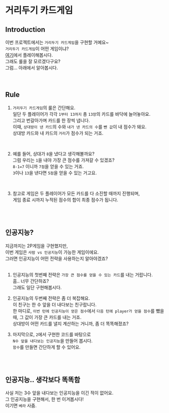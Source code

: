 # 거리두기 카드게임

## Introduction
이번 프로젝트에서는 `거리두기 카드게임`을 구현할 거예요~  
`거리두기 카드게임`이 어떤 게임이냐?  
[여기](https://happyhddey.github.io/allaboutfe/project3/index.html)에서 플레이해봅시다.  
그래도 룰을 잘 모르겠다구요?  
그럼... 아래에서 알아봅시다.  
<br>
<br>

## Rule
1. `거리두기 카드게임`의 룰은 간단해요.  
일단 두 플레이어가 각각 `1부터 13까지` 총 `13장`의 카드를 바닥에 늘어놓아요.  
그리고 번갈아가며 카드를 한 장씩 냅니다.  
이때, `상대방이 낸 카드`의 수와 `내가 낸 카드의 수`를 `뺀 값`이 내 점수가 돼요.  
상대방 카드와 내 카드의 `거리`가 점수가 되는 거죠.  
<br>

2. 예를 들어, 상대가 `8`을 냈다고 생각해볼까요?  
그럼 우리는 `1`을 내야 가장 큰 점수를 가져갈 수 있겠죠?  
`8-1=7` 이니까 `7점`을 얻을 수 있는 거죠.  
`3`이나 `13`을 낸다면 `5점`을 얻을 수 있는 거고요.  
<br>

3. 참고로 게임은 두 플레이어가 모든 카드를 다 소진할 때까지 진행되며,  
게임 종료 시까지 누적된 점수의 합이 최종 점수가 됩니다.  
<br>
<br>


## 인공지능?
지금까지는 2P게임을 구현했지만,  
이번 게임은 `사람 vs 인공지능`이 가능한 게임이에요.  
그러면 인공지능이 어떤 전략을 사용하는지 알아야겠죠?  
<br>

1. 인공지능의 첫번째 전략은 `가장 큰 점수를 얻을 수 있는 카드`를 내는 거랍니다.  
흠.. 너무 간단하죠?  
그래도 일단 구현해봅시다.  

2. 인공지능의 두번째 전략은 좀 더 복잡해요.  
이 친구는 한 수 앞을 더 내다보는 친구랍니다.  
한 마디로, `이번 턴에 인공지능이 얻은 점수`에서 `다음 턴에 player가 얻을 점수`를 뺐을 때, 그 값이 가장 큰 카드를 내는 거죠.  
상대방이 어떤 카드를 낼지 계산하는 거니까, 좀 더 똑똑해졌죠?  

3. 마지막으로, `2`에서 구현한 코드를 바탕으로  
`N수 앞을 내다보는 인공지능`을 만들어 봅시다.  
`함수`를 만들면 간단하게 할 수 있어요.  
<br>
<br>

## 인공지능.. 생각보다 똑똑함
사실 저는 3수 앞을 내다보는 인공지능을 이긴 적이 없어요.  
그 인공지능을 구현해서, 한 번 이겨봅시다!  
이기면 `베라` 사줌.  
